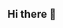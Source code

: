 ## Hi there 👋

<!--
**AdithyaOm-Saidupally/AdithyaOm-Saidupally** is a ✨ _special_ ✨ repository because its `README.md` (this file) appears on your GitHub profile.

Here are some ideas to get you started:

- 🔭 I’m currently working on ...
- 🌱 I’m currently learning ...
- 👯 I’m looking to collaborate on ...
- 🤔 I’m looking for help with ...
- 💬 Ask me about ...
- 📫 How to reach me: ...
- 😄 Pronouns: ...
- ⚡ Fun fact: ...
<h1 align="center">Hi 👋, I'm Adithya Om Saidupally</h1>
<h3 align="center">A passionate student for Data science and Machine Learning from India</h3>

<p align="left"> <a href="https://github.com/ryo-ma/github-profile-trophy"><img src="https://github-profile-trophy.vercel.app/?username=adithyaom-saidupally" alt="adithyaom-saidupally" /></a> </p>

- 🔭 I’m currently working on [Hr analytics dashboard](https://github.com/AdithyaOm-Saidupally/HR_analytics_dashboard)

- 🌱 I’m currently learning **Python, SQL, DAV, ML**

- 👯 I’m looking to collaborate on [Sales insights](https://github.com/AdithyaOm-Saidupally/Sales-Insights-Dashboard-)

- 🤝 I’m looking for help with **Data pipeline projects**

- 👨‍💻 All of my projects are available at [to be uploaded](to be uploaded)

- 📝 I regularly write articles on [to be uploaded](to be uploaded)

- 📫 How to reach me **theadithyaom@gmail.com**

- 📄 Know about my experiences [https://media.geeksforgeeks.org/auth/files/resume/4q4ihc7awbciuwidu0jl-adithyaom_resume6.pdf](https://media.geeksforgeeks.org/auth/files/resume/4q4ihc7awbciuwidu0jl-adithyaom_resume6.pdf)

- ⚡ Fun fact **I am from electrical and electronics department, intrested in data management for businesses**

<h3 align="left">Connect with me:</h3>
<p align="left">
<a href="https://kaggle.com/adithyaom01" target="blank"><img align="center" src="https://raw.githubusercontent.com/rahuldkjain/github-profile-readme-generator/master/src/images/icons/Social/kaggle.svg" alt="adithyaom01" height="30" width="40" /></a>
<a href="https://instagram.com/adithyaom" target="blank"><img align="center" src="https://raw.githubusercontent.com/rahuldkjain/github-profile-readme-generator/master/src/images/icons/Social/instagram.svg" alt="adithyaom" height="30" width="40" /></a>
<a href="https://www.leetcode.com/adithya om saidupally" target="blank"><img align="center" src="https://raw.githubusercontent.com/rahuldkjain/github-profile-readme-generator/master/src/images/icons/Social/leet-code.svg" alt="adithya om saidupally" height="30" width="40" /></a>
</p>

<h3 align="left">Languages and Tools:</h3>
<p align="left"> <a href="https://git-scm.com/" target="_blank" rel="noreferrer"> <img src="https://www.vectorlogo.zone/logos/git-scm/git-scm-icon.svg" alt="git" width="40" height="40"/> </a> <a href="https://www.java.com" target="_blank" rel="noreferrer"> <img src="https://raw.githubusercontent.com/devicons/devicon/master/icons/java/java-original.svg" alt="java" width="40" height="40"/> </a> <a href="https://www.mysql.com/" target="_blank" rel="noreferrer"> <img src="https://raw.githubusercontent.com/devicons/devicon/master/icons/mysql/mysql-original-wordmark.svg" alt="mysql" width="40" height="40"/> </a> <a href="https://www.python.org" target="_blank" rel="noreferrer"> <img src="https://raw.githubusercontent.com/devicons/devicon/master/icons/python/python-original.svg" alt="python" width="40" height="40"/> </a> <a href="https://developer.apple.com/swift/" target="_blank" rel="noreferrer"> <img src="https://raw.githubusercontent.com/devicons/devicon/master/icons/swift/swift-original.svg" alt="swift" width="40" height="40"/> </a> </p>

<p><img align="left" src="https://github-readme-stats.vercel.app/api/top-langs?username=adithyaom-saidupally&show_icons=true&locale=en&layout=compact" alt="adithyaom-saidupally" /></p>

<p>&nbsp;<img align="center" src="https://github-readme-stats.vercel.app/api?username=adithyaom-saidupally&show_icons=true&locale=en" alt="adithyaom-saidupally" /></p>

<p><img align="center" src="https://github-readme-streak-stats.herokuapp.com/?user=adithyaom-saidupally&" alt="adithyaom-saidupally" /></p>


-->
